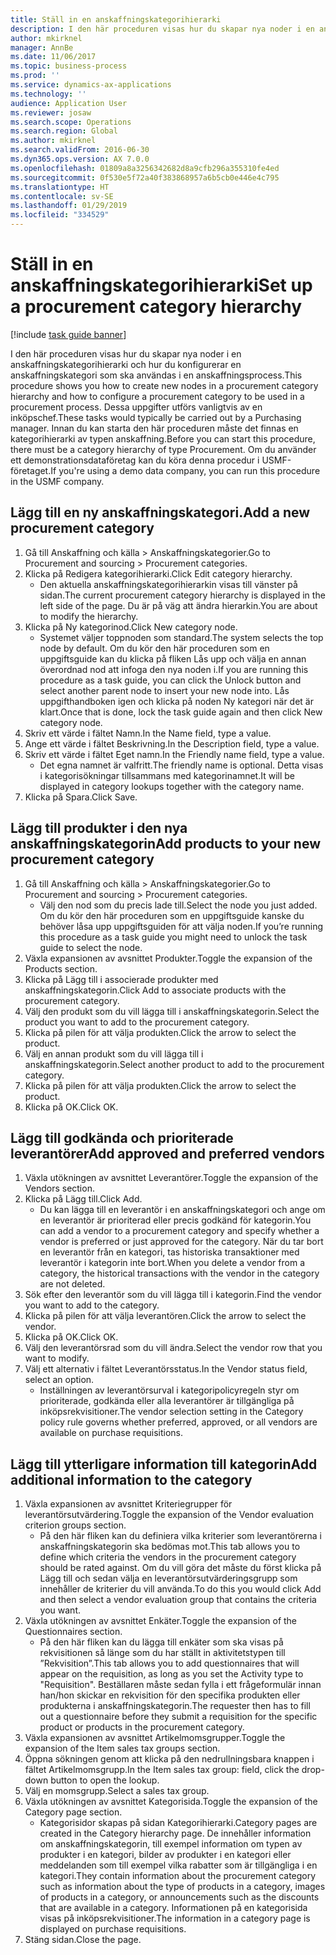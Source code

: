 ```yaml
---
title: Ställ in en anskaffningskategorihierarki
description: I den här proceduren visas hur du skapar nya noder i en anskaffningskategorihierarki och hur du konfigurerar en anskaffningskategori som ska användas i en anskaffningsprocess.
author: mkirknel
manager: AnnBe
ms.date: 11/06/2017
ms.topic: business-process
ms.prod: ''
ms.service: dynamics-ax-applications
ms.technology: ''
audience: Application User
ms.reviewer: josaw
ms.search.scope: Operations
ms.search.region: Global
ms.author: mkirknel
ms.search.validFrom: 2016-06-30
ms.dyn365.ops.version: AX 7.0.0
ms.openlocfilehash: 01809a8a3256342682d8a9cfb296a355310fe4ed
ms.sourcegitcommit: 0f530e5f72a40f383868957a6b5cb0e446e4c795
ms.translationtype: HT
ms.contentlocale: sv-SE
ms.lasthandoff: 01/29/2019
ms.locfileid: "334529"
---
```

# <a name="set-up-a-procurement-category-hierarchy"></a><span data-ttu-id="2009d-103">Ställ in en anskaffningskategorihierarki</span><span class="sxs-lookup"><span data-stu-id="2009d-103">Set up a procurement category hierarchy</span></span>

[!include [task guide banner](../../includes/task-guide-banner.md)]

<span data-ttu-id="2009d-104">I den här proceduren visas hur du skapar nya noder i en anskaffningskategorihierarki och hur du konfigurerar en anskaffningskategori som ska användas i en anskaffningsprocess.</span><span class="sxs-lookup"><span data-stu-id="2009d-104">This procedure shows you how to create new nodes in a procurement category hierarchy and how to configure a procurement category to be used in a procurement process.</span></span> <span data-ttu-id="2009d-105">Dessa uppgifter utförs vanligtvis av en inköpschef.</span><span class="sxs-lookup"><span data-stu-id="2009d-105">These tasks would typically be carried out by a Purchasing manager.</span></span> <span data-ttu-id="2009d-106">Innan du kan starta den här proceduren måste det finnas en kategorihierarki av typen anskaffning.</span><span class="sxs-lookup"><span data-stu-id="2009d-106">Before you can start this procedure, there must be a category hierarchy of type Procurement.</span></span> <span data-ttu-id="2009d-107">Om du använder ett demonstrationsdataföretag kan du köra denna procedur i USMF-företaget.</span><span class="sxs-lookup"><span data-stu-id="2009d-107">If you're using a demo data company, you can run this procedure in the USMF company.</span></span>


## <a name="add-a-new-procurement-category"></a><span data-ttu-id="2009d-108">Lägg till en ny anskaffningskategori.</span><span class="sxs-lookup"><span data-stu-id="2009d-108">Add a new procurement category</span></span>
1. <span data-ttu-id="2009d-109">Gå till Anskaffning och källa > Anskaffningskategorier.</span><span class="sxs-lookup"><span data-stu-id="2009d-109">Go to Procurement and sourcing > Procurement categories.</span></span>
2. <span data-ttu-id="2009d-110">Klicka på Redigera kategorihierarki.</span><span class="sxs-lookup"><span data-stu-id="2009d-110">Click Edit category hierarchy.</span></span>
    * <span data-ttu-id="2009d-111">Den aktuella anskaffningskategorihierarkin visas till vänster på sidan.</span><span class="sxs-lookup"><span data-stu-id="2009d-111">The current procurement category hierarchy is displayed in the left side of the page.</span></span> <span data-ttu-id="2009d-112">Du är på väg att ändra hierarkin.</span><span class="sxs-lookup"><span data-stu-id="2009d-112">You  are about to modify the hierarchy.</span></span>  
3. <span data-ttu-id="2009d-113">Klicka på Ny kategorinod.</span><span class="sxs-lookup"><span data-stu-id="2009d-113">Click New category node.</span></span>
    * <span data-ttu-id="2009d-114">Systemet väljer toppnoden som standard.</span><span class="sxs-lookup"><span data-stu-id="2009d-114">The system selects the top node by default.</span></span> <span data-ttu-id="2009d-115">Om du kör den här proceduren som en uppgiftsguide kan du klicka på fliken Lås upp och välja en annan överordnad nod att infoga den nya noden i.</span><span class="sxs-lookup"><span data-stu-id="2009d-115">If you are running this procedure as a task guide, you can click the Unlock button and select another parent node to insert your new node into.</span></span> <span data-ttu-id="2009d-116">Lås uppgifthandboken igen och klicka på noden Ny kategori när det är klart.</span><span class="sxs-lookup"><span data-stu-id="2009d-116">Once that is done, lock the task guide again and then click New category node.</span></span>  
4. <span data-ttu-id="2009d-117">Skriv ett värde i fältet Namn.</span><span class="sxs-lookup"><span data-stu-id="2009d-117">In the Name field, type a value.</span></span>
5. <span data-ttu-id="2009d-118">Ange ett värde i fältet Beskrivning.</span><span class="sxs-lookup"><span data-stu-id="2009d-118">In the Description field, type a value.</span></span>
6. <span data-ttu-id="2009d-119">Skriv ett värde i fältet Eget namn.</span><span class="sxs-lookup"><span data-stu-id="2009d-119">In the Friendly name field, type a value.</span></span>
    * <span data-ttu-id="2009d-120">Det egna namnet är valfritt.</span><span class="sxs-lookup"><span data-stu-id="2009d-120">The friendly name is optional.</span></span> <span data-ttu-id="2009d-121">Detta visas i kategorisökningar tillsammans med kategorinamnet.</span><span class="sxs-lookup"><span data-stu-id="2009d-121">It will be displayed in category lookups together with the category name.</span></span>  
7. <span data-ttu-id="2009d-122">Klicka på Spara.</span><span class="sxs-lookup"><span data-stu-id="2009d-122">Click Save.</span></span>

## <a name="add-products-to-your-new-procurement-category"></a><span data-ttu-id="2009d-123">Lägg till produkter i den nya anskaffningskategorin</span><span class="sxs-lookup"><span data-stu-id="2009d-123">Add products to your new procurement category</span></span>
1. <span data-ttu-id="2009d-124">Gå till Anskaffning och källa > Anskaffningskategorier.</span><span class="sxs-lookup"><span data-stu-id="2009d-124">Go to Procurement and sourcing > Procurement categories.</span></span>
    * <span data-ttu-id="2009d-125">Välj den nod som du precis lade till.</span><span class="sxs-lookup"><span data-stu-id="2009d-125">Select the node you just added.</span></span> <span data-ttu-id="2009d-126">Om du kör den här proceduren som en uppgiftsguide kanske du behöver låsa upp uppgiftsguiden för att välja noden.</span><span class="sxs-lookup"><span data-stu-id="2009d-126">If you’re running this procedure as a task guide you might need to unlock the task guide to select the node.</span></span>  
2. <span data-ttu-id="2009d-127">Växla expansionen av avsnittet Produkter.</span><span class="sxs-lookup"><span data-stu-id="2009d-127">Toggle the expansion of the Products section.</span></span>
3. <span data-ttu-id="2009d-128">Klicka på Lägg till i associerade produkter med anskaffningskategorin.</span><span class="sxs-lookup"><span data-stu-id="2009d-128">Click Add to associate products with the procurement category.</span></span>
4. <span data-ttu-id="2009d-129">Välj den produkt som du vill lägga till i anskaffningskategorin.</span><span class="sxs-lookup"><span data-stu-id="2009d-129">Select the product you want to add to the procurement category.</span></span>
5. <span data-ttu-id="2009d-130">Klicka på pilen för att välja produkten.</span><span class="sxs-lookup"><span data-stu-id="2009d-130">Click the arrow to select the product.</span></span>
6. <span data-ttu-id="2009d-131">Välj en annan produkt som du vill lägga till i anskaffningskategorin.</span><span class="sxs-lookup"><span data-stu-id="2009d-131">Select another product to add to the procurement category.</span></span>
7. <span data-ttu-id="2009d-132">Klicka på pilen för att välja produkten.</span><span class="sxs-lookup"><span data-stu-id="2009d-132">Click the arrow to select the product.</span></span>
8. <span data-ttu-id="2009d-133">Klicka på OK.</span><span class="sxs-lookup"><span data-stu-id="2009d-133">Click OK.</span></span>

## <a name="add-approved-and-preferred-vendors"></a><span data-ttu-id="2009d-134">Lägg till godkända och prioriterade leverantörer</span><span class="sxs-lookup"><span data-stu-id="2009d-134">Add approved and preferred vendors</span></span>
1. <span data-ttu-id="2009d-135">Växla utökningen av avsnittet Leverantörer.</span><span class="sxs-lookup"><span data-stu-id="2009d-135">Toggle the expansion of the Vendors section.</span></span>
2. <span data-ttu-id="2009d-136">Klicka på Lägg till.</span><span class="sxs-lookup"><span data-stu-id="2009d-136">Click Add.</span></span>
    * <span data-ttu-id="2009d-137">Du kan lägga till en leverantör i en anskaffningskategori och ange om en leverantör är prioriterad eller precis godkänd för kategorin.</span><span class="sxs-lookup"><span data-stu-id="2009d-137">You can add a vendor to a procurement category and specify whether a vendor is preferred or just approved for the category.</span></span> <span data-ttu-id="2009d-138">När du tar bort en leverantör från en kategori, tas historiska transaktioner med leverantör i kategorin inte bort.</span><span class="sxs-lookup"><span data-stu-id="2009d-138">When you delete a vendor from a category, the historical transactions with the vendor in the category are not deleted.</span></span>   
3. <span data-ttu-id="2009d-139">Sök efter den leverantör som du vill lägga till i kategorin.</span><span class="sxs-lookup"><span data-stu-id="2009d-139">Find the vendor you want to add to the category.</span></span>
4. <span data-ttu-id="2009d-140">Klicka på pilen för att välja leverantören.</span><span class="sxs-lookup"><span data-stu-id="2009d-140">Click the arrow to select the vendor.</span></span>
5. <span data-ttu-id="2009d-141">Klicka på OK.</span><span class="sxs-lookup"><span data-stu-id="2009d-141">Click OK.</span></span>
6. <span data-ttu-id="2009d-142">Välj den leverantörsrad som du vill ändra.</span><span class="sxs-lookup"><span data-stu-id="2009d-142">Select the vendor row that you want to modify.</span></span>
7. <span data-ttu-id="2009d-143">Välj ett alternativ i fältet Leverantörsstatus.</span><span class="sxs-lookup"><span data-stu-id="2009d-143">In the Vendor status field, select an option.</span></span>
    * <span data-ttu-id="2009d-144">Inställningen av leverantörsurval i kategoripolicyregeln styr om prioriterade, godkända eller alla leverantörer är tillgängliga på inköpsrekvisitioner.</span><span class="sxs-lookup"><span data-stu-id="2009d-144">The vendor selection setting in the Category policy rule governs whether preferred, approved, or all vendors are available on purchase requisitions.</span></span>   

## <a name="add-additional-information-to-the-category"></a><span data-ttu-id="2009d-145">Lägg till ytterligare information till kategorin</span><span class="sxs-lookup"><span data-stu-id="2009d-145">Add additional information to the category</span></span>
1. <span data-ttu-id="2009d-146">Växla expansionen av avsnittet Kriteriegrupper för leverantörsutvärdering.</span><span class="sxs-lookup"><span data-stu-id="2009d-146">Toggle the expansion of the Vendor evaluation criterion groups section.</span></span>
    * <span data-ttu-id="2009d-147">På den här fliken kan du definiera vilka kriterier som leverantörerna i anskaffningskategorin ska bedömas mot.</span><span class="sxs-lookup"><span data-stu-id="2009d-147">This tab allows you to define which criteria the vendors in the procurement category should be rated against.</span></span> <span data-ttu-id="2009d-148">Om du vill göra det måste du först klicka på Lägg till och sedan välja en leverantörsutvärderingsgrupp som innehåller de kriterier du vill använda.</span><span class="sxs-lookup"><span data-stu-id="2009d-148">To do this you would click Add and then select a vendor evaluation group that contains the criteria you want.</span></span>  
2. <span data-ttu-id="2009d-149">Växla utökningen av avsnittet Enkäter.</span><span class="sxs-lookup"><span data-stu-id="2009d-149">Toggle the expansion of the Questionnaires section.</span></span>
    * <span data-ttu-id="2009d-150">På den här fliken kan du lägga till enkäter som ska visas på rekvisitionen så länge som du har ställt in aktivitetstypen till ”Rekvisition”.</span><span class="sxs-lookup"><span data-stu-id="2009d-150">This tab allows you to add questionnaires that will appear on the requisition, as long as you set the Activity type to "Requisition".</span></span> <span data-ttu-id="2009d-151">Beställaren måste sedan fylla i ett frågeformulär innan han/hon skickar en rekvisition för den specifika produkten eller produkterna i anskaffningskategorin.</span><span class="sxs-lookup"><span data-stu-id="2009d-151">The requester then has to fill out a questionnaire before they submit a requisition for the specific product or products in the procurement category.</span></span>  
3. <span data-ttu-id="2009d-152">Växla expansionen av avsnittet Artikelmomsgrupper.</span><span class="sxs-lookup"><span data-stu-id="2009d-152">Toggle the expansion of the Item sales tax groups section.</span></span>
4. <span data-ttu-id="2009d-153">Öppna sökningen genom att klicka på den nedrullningsbara knappen i fältet Artikelmomsgrupp.</span><span class="sxs-lookup"><span data-stu-id="2009d-153">In the Item sales tax group: field, click the drop-down button to open the lookup.</span></span>
5. <span data-ttu-id="2009d-154">Välj en momsgrupp.</span><span class="sxs-lookup"><span data-stu-id="2009d-154">Select a sales tax group.</span></span>
6. <span data-ttu-id="2009d-155">Växla utökningen av avsnittet Kategorisida.</span><span class="sxs-lookup"><span data-stu-id="2009d-155">Toggle the expansion of the Category page section.</span></span>
    * <span data-ttu-id="2009d-156">Kategorisidor skapas på sidan Kategorihierarki.</span><span class="sxs-lookup"><span data-stu-id="2009d-156">Category pages are created in the Category hierarchy page.</span></span> <span data-ttu-id="2009d-157">De innehåller information om anskaffningskategorin, till exempel information om typen av produkter i en kategori, bilder av produkter i en kategori eller meddelanden som till exempel vilka rabatter som är tillgängliga i en kategori.</span><span class="sxs-lookup"><span data-stu-id="2009d-157">They contain information about the procurement category such as information about the type of products in a category, images of products in a category, or announcements such as the discounts that are available in a category.</span></span> <span data-ttu-id="2009d-158">Informationen på en kategorisida visas på inköpsrekvisitioner.</span><span class="sxs-lookup"><span data-stu-id="2009d-158">The information in a category page is displayed on purchase requisitions.</span></span>  
7. <span data-ttu-id="2009d-159">Stäng sidan.</span><span class="sxs-lookup"><span data-stu-id="2009d-159">Close the page.</span></span>

